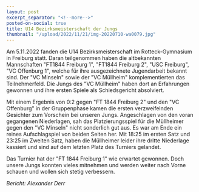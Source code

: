 ```yaml
---
layout: post
excerpt_separator: "<!--more-->"
posted-on-social: true
title: U14 Bezirksmeisterschaft der Jungs
thumbnail: "/upload/2022/11/21/img-20220710-wa0079.jpg"
---
```

Am 5.11.2022 fanden die U14 Bezirksmeisterschaft im Rotteck-Gymnasium in Freiburg statt. Daran teilgenommen haben die altbekannten Mannschaften "FT1844 Freiburg 1", "FT1844 Freiburg 2", "USC Freiburg", "VC Offenburg 1", welche für ihre ausgezeichnete Jugendarbeit bekannt sind. Der "VC Minseln" sowie der "VC Müllheim" komplementierten das Teilnehmerfeld. Die Jungs des "VC Müllheim" haben dort an Erfahrungen gewonnen und ihre ersten Spiele als Schiedsgericht absolviert.

Mit einem Ergebnis von 0:2 gegen "FT 1844 Freiburg 2" und den "VC Offenburg" in der Gruppenphase kamen die ersten verzweifelnden Gesichter zum Vorschein bei unseren Jungs. Angeschlagen von den voran gegangenen Niederlagen, sah das Platzierungsspiel für die Müllheimer gegen den "VC Minseln" nicht sonderlich gut aus. Es war am Ende ein reines Aufschlagspiel von beiden Seiten her. Mit 18:25 im ersten Satz und 23:25 im Zweiten Satz, haben die Müllheimer leider ihre dritte Niederlage kassiert und sind auf dem letzten Platz des Turniers gelandet.

Das Turnier hat der "FT 1844 Freiburg 1" wie erwartet gewonnen. Doch unsere Jungs konnten vieles mitnehmen und werden weiter nach Vorne schauen und wollen sich stetig verbessern.

_Bericht: Alexander Derr_